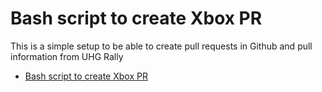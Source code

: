 # Bash script to create Xbox PR

This is a simple setup to be able to create pull requests in Github and pull information from UHG Rally

- [Bash script to create Xbox PR](#bash-script-to-create-xbox-pr)